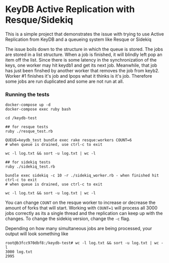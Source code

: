 # KeyDB Active Replication with Resque/Sidekiq

This is a simple project that demonstrates the issue with trying to use Active Replication from KeyDB and a queueing system like Resque or Sidekiq

The issue boils down to the structure in which the queue is stored.  The jobs are stored in a list structure.  When a job is finished, it will blindly left pop an item off the list.  Since there is some latency in the synchronization of the keys, one worker may hit keydb1 and get its next job.  Meanwhile, that job has just been finshed by another worker that removes the job from keyb2.  Worker #1 finishes it's job and lpops what it thinks is it's job.  Therefore some jobs are run duplicated and some are not run at all.

### Running the tests

```
docker-compose up -d
docker-compose exec ruby bash

cd /keydb-test

## for resque tests
ruby ./resque_test.rb

QUEUE=keydb_test bundle exec rake resque:workers COUNT=6
# when queue is drained, use ctrl-c to exit
  
wc -l log.txt && sort -u log.txt | wc -l

## for sidekiq tests
ruby ./sidekiq_test.rb

bundle exec sidekiq -c 10 -r ./sidekiq_worker.rb - when finished hit ctrl-c to exit
# when queue is drained, use ctrl-c to exit

wc -l log.txt && sort -u log.txt | wc -l
```

You can change `COUNT` on the resque worker to increase or decrease the amount of forks that will start.  Working with `COUNT=1` will process all 3000 jobs correctly as its a single thread and the replication can keep up with the changes.  To change the sidekiq version, change the `-c` flag.

Depending on how many simultaneous jobs are being processed, your output will look something like
```
root@b3fcc970dbf8:/keydb-test# wc -l log.txt && sort -u log.txt | wc -l
3000 log.txt
2995
```

